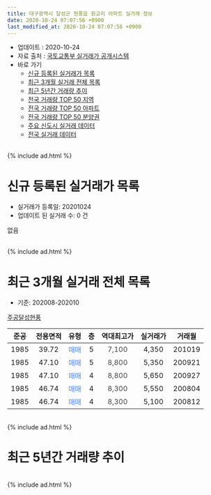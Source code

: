```yaml
---
title: 대구광역시 달성군 현풍읍 원교리 아파트 실거래 정보
date: 2020-10-24 07:07:56 +0900
last_modified_at: 2020-10-24 07:07:56 +0900
---
```


* 업데이트 : 2020-10-24
* 자료 출처 : [국토교통부 실거래가 공개시스템](http://rt.molit.go.kr)
* 바로 가기
    * [신규 등록된 실거래가 목록](#신규-등록된-실거래가-목록)
    * [최근 3개월 실거래 전체 목록](#최근-3개월-실거래-전체-목록)
    * [최근 5년간 거래량 추이](#최근-5년간-거래량-추이)
    * [전국 거래량 TOP 50 지역](https://inasie.github.io/apt-trade-info/최근-3개월-전국에서-가장-거래가-많이-발생한-지역)
    * [전국 거래량 TOP 50 아파트](https://inasie.github.io/apt-trade-info/최근-3개월-전국에서-가장-거래가-많이-발생한-아파트)
    * [전국 거래량 TOP 50 분양권](https://inasie.github.io/apt-trade-info/최근-3개월-전국에서-가장-거래가-많이-발생한-분양권)
    * [주요 신도시 실거래 데이터](https://inasie.github.io/apt-trade-info/주요-신도시)
    * [전국 실거래 데이터](https://inasie.github.io/apt-trade-info/전국)
<br>
{% include ad.html %}
<br>

# 신규 등록된 실거래가 목록
* 실거래가 등록일: 20201024
* 업데이트 된 실거래 수: 0 건

없음

<br>
{% include ad.html %}
<br>

# 최근 3개월 실거래 전체 목록
* 기준: 202008-202010


[주공달성현풍](https://search.naver.com/search.naver?query=%EB%8C%80%EA%B5%AC%EA%B4%91%EC%97%AD%EC%8B%9C+%EB%8B%AC%EC%84%B1%EA%B5%B0+%ED%98%84%ED%92%8D%EC%9D%8D+%EC%9B%90%EA%B5%90%EB%A6%AC+%EC%A3%BC%EA%B3%B5%EB%8B%AC%EC%84%B1%ED%98%84%ED%92%8D)

|준공|전용면적|유형|층|역대최고가|실거래가|거래월|
|:---:|:---:|:---:|:---:|:---:|:---:|:---:|
|1985|39.72|<span style="color:#4285f3">매매</span>|5|<span style="color:#444444">7,100</span>|4,350|201019|
|1985|47.10|<span style="color:#4285f3">매매</span>|5|<span style="color:#444444">8,800</span>|5,350|200921|
|1985|47.10|<span style="color:#4285f3">매매</span>|4|<span style="color:#444444">8,800</span>|5,650|200927|
|1985|46.74|<span style="color:#4285f3">매매</span>|4|<span style="color:#444444">8,300</span>|5,550|200804|
|1985|46.74|<span style="color:#4285f3">매매</span>|4|<span style="color:#444444">8,300</span>|5,100|200812|


<br>
{% include ad.html %}
<br>

# 최근 5년간 거래량 추이


<div style="width:100%;">
    <canvas id="deal_progress" height="200"></canvas>
</div>

<script>
new Chart(document.getElementById("deal_progress"), {
    type: 'line',
    data: {
        labels: ['201510','201511','201512','201601','201602','201603','201604','201605','201606','201607','201608','201609','201610','201611','201612','201701','201702','201703','201704','201705','201706','201707','201708','201709','201710','201711','201712','201801','201802','201803','201804','201805','201806','201807','201808','201809','201810','201811','201812','201901','201902','201903','201904','201905','201906','201907','201908','201909','201910','201911','201912','202001','202002','202003','202004','202005','202006','202007','202008','202009','202010'],
        datasets: [{
            label: '매매',
            pointRadius: 1,
            data: [2, 1, 1, 0, 1, 0, 2, 1, 1, 1, 0, 1, 1, 1, 1, 1, 2, 1, 1, 0, 0, 1, 2, 1, 1, 1, 0, 1, 0, 0, 1, 0, 0, 0, 1, 2, 1, 1, 0, 0, 2, 3, 4, 0, 0, 0, 0, 0, 3, 1, 2, 2, 3, 1, 0, 0, 1, 1, 2, 2, 1],
            borderColor: "rgba(255, 201, 14, 1)",
            backgroundColor: "rgba(255, 201, 14, 0.5)",
            fill: false,
            lineTension: 0
        },{
            label: '전월세',
            pointRadius: 1,
            data: [2, 1, 0, 1, 0, 1, 0, 3, 2, 0, 1, 0, 2, 1, 1, 1, 1, 0, 0, 1, 0, 0, 1, 0, 0, 0, 1, 0, 2, 0, 2, 1, 1, 0, 0, 0, 0, 0, 0, 0, 0, 1, 1, 2, 0, 0, 0, 1, 0, 0, 0, 0, 0, 0, 1, 0, 1, 0, 0, 0, 0],
            borderColor: "rgba(0, 141, 185, 1)",
            backgroundColor: "rgba(0, 141, 185, 0.5)",
            fill: false,
            lineTension: 0
        }
        ]
    },
    options: {
        responsive: true,
        title: {
            display: false
        },
        tooltips: {
            mode: 'index',
            intersect: false
        },
        hover: {
            mode: 'nearest',
            intersect: true
        },
        scales: {
            xAxes: [{
                display: true,
                scaleLabel: {
                    display: true,
                    labelString: '년/월'
                }
            }],
            yAxes: [{
                display: true,
                ticks: {
                    suggestedMin: 0,
                },
                scaleLabel: {
                    display: true,
                    labelString: '실거래 수'
                }
            }]
        }
    }
});

</script>


<br>
{% include ad.html %}
<br>

